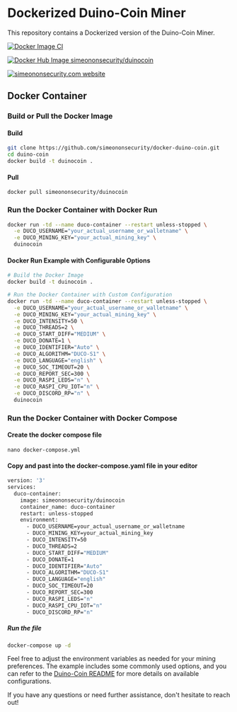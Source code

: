 # Dockerized Duino-Coin Miner

This repository contains a Dockerized version of the Duino-Coin Miner.

[![Docker Image CI](https://github.com/simeononsecurity/docker-duino-coin/actions/workflows/docker-image.yml/badge.svg)](https://github.com/simeononsecurity/docker-duino-coin/actions/workflows/docker-image.yml)

<a href="https://hub.docker.com/r/simeononsecurity/duinocoin" rel="me"><img src="https://img.shields.io/badge/DockerHub-Image-blue" alt="Docker Hub Image simeononsecurity/duinocoin"></a>

<a href="https://simeononsecurity.com" rel="me"><img src="https://img.shields.io/badge/SimeonOnSecurity-Website-Gray" alt="simeononsecurity.com website"></a>
## Docker Container

### Build or Pull the Docker Image

#### Build

```bash
git clone https://github.com/simeononsecurity/docker-duino-coin.git
cd duino-coin
docker build -t duinocoin .
```

#### Pull
```
docker pull simeononsecurity/duinocoin
```

### Run the Docker Container with Docker Run

```bash
docker run -td --name duco-container --restart unless-stopped \
  -e DUCO_USERNAME="your_actual_username_or_walletname" \
  -e DUCO_MINING_KEY="your_actual_mining_key" \
  duinocoin
```

#### Docker Run Example with Configurable Options

```bash
# Build the Docker Image
docker build -t duinocoin .

# Run the Docker Container with Custom Configuration
docker run -td --name duco-container --restart unless-stopped \
  -e DUCO_USERNAME="your_actual_username_or_walletname" \
  -e DUCO_MINING_KEY="your_actual_mining_key" \
  -e DUCO_INTENSITY=50 \
  -e DUCO_THREADS=2 \
  -e DUCO_START_DIFF="MEDIUM" \
  -e DUCO_DONATE=1 \
  -e DUCO_IDENTIFIER="Auto" \
  -e DUCO_ALGORITHM="DUCO-S1" \
  -e DUCO_LANGUAGE="english" \
  -e DUCO_SOC_TIMEOUT=20 \
  -e DUCO_REPORT_SEC=300 \
  -e DUCO_RASPI_LEDS="n" \
  -e DUCO_RASPI_CPU_IOT="n" \
  -e DUCO_DISCORD_RP="n" \
  duinocoin
```
### Run the Docker Container with Docker Compose

#### Create the docker compose file
```nano docker-compose.yml```

#### Copy and past into the docker-compose.yaml file in your editor
```dockerfile
version: '3'
services:
  duco-container:
    image: simeononsecurity/duinocoin
    container_name: duco-container
    restart: unless-stopped
    environment:
      - DUCO_USERNAME=your_actual_username_or_walletname
      - DUCO_MINING_KEY=your_actual_mining_key
      - DUCO_INTENSITY=50 
      - DUCO_THREADS=2 
      - DUCO_START_DIFF="MEDIUM" 
      - DUCO_DONATE=1 
      - DUCO_IDENTIFIER="Auto" 
      - DUCO_ALGORITHM="DUCO-S1" 
      - DUCO_LANGUAGE="english" 
      - DUCO_SOC_TIMEOUT=20 
      - DUCO_REPORT_SEC=300 
      - DUCO_RASPI_LEDS="n" 
      - DUCO_RASPI_CPU_IOT="n" 
      - DUCO_DISCORD_RP="n" 
```

##### Run the file
```bash
docker-compose up -d
```


Feel free to adjust the environment variables as needed for your mining preferences. The example includes some commonly used options, and you can refer to the [Duino-Coin README](https://github.com/revoxhere/duino-coin) for more details on available configurations.

If you have any questions or need further assistance, don't hesitate to reach out!
